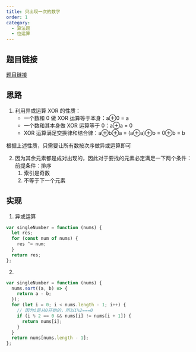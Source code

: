 ```yaml
---
title: 只出现一次的数字
order: 1
category:
  - 算法题
  - 位运算
---
```


## 题目链接

[题目链接](https://leetcode.cn/problems/single-number/solutions/10261/hua-jie-suan-fa-136-zhi-chu-xian-yi-ci-de-shu-zi-b/)

## 思路

1. 利用异或运算 XOR 的性质：
   - 一个数和 0 做 XOR 运算等于本身：a⊕0 = a
   - 一个数和其本身做 XOR 运算等于 0：a⊕a = 0
   - XOR 运算满足交换律和结合律：a⊕b⊕a = (a⊕a)⊕b = 0⊕b = b

根据上述性质，只需要让所有数按次序做异或运算即可

2. 因为其余元素都是成对出现的，因此对于要找的元素必定满足一下两个条件：
   前提条件：排序
   1. 索引是奇数
   2. 不等于下一个元素

## 实现

1. 异或运算

```js
var singleNumber = function (nums) {
  let res;
  for (const num of nums) {
    res ^= num;
  }
  return res;
};
```

2.

```js
var singleNumber = function (nums) {
  nums.sort((a, b) => {
    return a - b;
  });
  for (let i = 0; i < nums.length - 1; i++) {
    // 因为i是从0开始的，所以i%2===0
    if (i % 2 == 0 && nums[i] != nums[i + 1]) {
      return nums[i];
    }
  }
  return nums[nums.length - 1];
};
```
